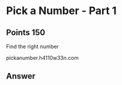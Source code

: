 # Pick a Number - Part 1

## Points 150

Find the right number

pickanumber.h4110w33n.com


## Answer